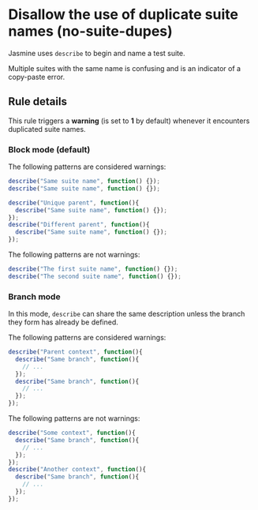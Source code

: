 # Disallow the use of duplicate suite names (no-suite-dupes)

Jasmine uses `describe` to begin and name a test suite.

Multiple suites with the same name is confusing and is an indicator of a
copy-paste error.

## Rule details

This rule triggers a **warning** (is set to **1** by default) whenever it
encounters duplicated suite names.

### Block mode (default)

The following patterns are considered warnings:

```js
describe("Same suite name", function() {});
describe("Same suite name", function() {});
```

```js
describe("Unique parent", function(){
  describe("Same suite name", function() {});
});
describe("Different parent", function(){
  describe("Same suite name", function() {});
});
```

The following patterns are not warnings:

```js
describe("The first suite name", function() {});
describe("The second suite name", function() {});
```

### Branch mode

In this mode, `describe` can share the same description unless the branch they
form has already be defined.

The following patterns are considered warnings:

```js
describe("Parent context", function(){
  describe("Same branch", function(){
    // ...
  });
  describe("Same branch", function(){
    // ...
  });
});
```

The following patterns are not warnings:

```js
describe("Some context", function(){
  describe("Same branch", function(){
    // ...
  });
});
describe("Another context", function(){
  describe("Same branch", function(){
    // ...
  });
});
```
